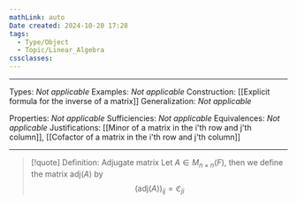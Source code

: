 ```yaml
---
mathLink: auto
Date created: 2024-10-20 17:28
tags:
  - Type/Object
  - Topic/Linear_Algebra
cssclasses:
---
```


---  

Types: _Not applicable_
Examples: _Not applicable_
Construction: [[Explicit formula for the inverse of a matrix]]
Generalization: _Not applicable_

Properties: _Not applicable_
Sufficiencies: _Not applicable_
Equivalences: _Not applicable_
Justifications: [[Minor of a matrix in the i'th row and j'th column]], [[Cofactor of a matrix in the i'th row and j'th column]]

---

> [!quote] Definition: Adjugate matrix
> Let $A\in M_{n\times n}(F)$, then we define the matrix $\text{adj}(A)$ by $$ (\text{adj}(A))_{ij}=\mathfrak C_{ji} $$




